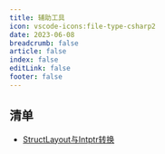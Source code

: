 ```yaml
---
title: 辅助工具
icon: vscode-icons:file-type-csharp2
date: 2023-06-08
breadcrumb: false
article: false
index: false
editLink: false
footer: false
---
```


## 清单

- [StructLayout与Intptr转换](./struct-and-intptr.md)
